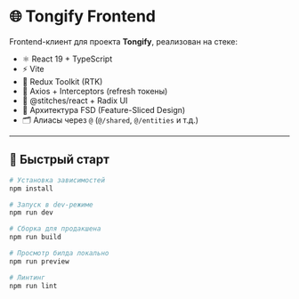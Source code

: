 ﻿# 🌐 Tongify Frontend

Frontend-клиент для проекта **Tongify**, реализован на стеке:

- ⚛️ React 19 + TypeScript
- ⚡️ Vite
- 🧱 Redux Toolkit (RTK)
- 📡 Axios + Interceptors (refresh токены)
- 🎨 @stitches/react + Radix UI
- 📁 Архитектура FSD (Feature-Sliced Design)
- 🗂 Алиасы через `@` (`@/shared`, `@/entities` и т.д.)

---

## 🚀 Быстрый старт

```bash
# Установка зависимостей
npm install

# Запуск в dev-режиме
npm run dev

# Сборка для продакшена
npm run build

# Просмотр билда локально
npm run preview

# Линтинг
npm run lint

